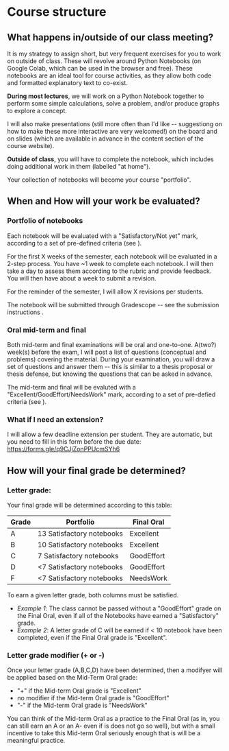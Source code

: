 # Course structure

## What happens in/outside of our class meeting?

It is my strategy to assign short, but very frequent exercises for you to work on outside of class. These will revolve around Python Notebooks (on Google Colab, which can be used in the browser and free). These notebooks are an ideal tool for course activities, as they allow both code and formatted explanatory text to co-exist. 

**During most lectures**, we will work on a Python Notebook together to perform some simple calculations, solve a problem, and/or produce graphs to explore a concept. 

I will also make presentations (still more often than I'd like -- suggestiong on how to make these more interactive are very welcomed!) on the board and on slides (which are available in advance in the content section of the course website). 

**Outside of class**, you will have to complete the notebook, which includes doing additional work in them (labelled "at home"). 

Your collection of notebooks will become your course "portfolio". 

## When and How will your work be evaluated?

### Portfolio of notebooks

Each notebook will be evaluated with a "Satisfactory/Not yet" mark, according to a set of pre-defined criteria (see [](RubricNotebook.md)). 

For the first X weeks of the semester, each notebook will be evaluated in a 2-step process. You have ~1 week to complete each notebook. I will then take a day to assess them according to the rubric and provide feedback. You will then have about a week to submit a revision. 

For the reminder of the semester, I will allow X revisions per students. 

The notebook will be submitted through Gradescope -- see the submission instructions [](NotebookSubmission.md). 


### Oral mid-term and final

Both mid-term and final examinations will be oral and one-to-one. A(two?) week(s) before the exam, I will post a list of questions (conceptual and problems) covering the material. During your examination, you will draw a set of questions and answer them -- this is similar to a thesis proposal or thesis defense, but knowing the questions that can be asked in advance. 

The mid-term and final will be evaluted with a "Excellent/GoodEffort/NeedsWork" mark, according to a set of pre-defied criteria (see [](RubricOral.md)).

### What if I need an extension?

I will allow a few deadline extension per student. They are automatic, but you need to fill in this form before the due date: https://forms.gle/q9CJjZonPPUcmSYh6

## How will your final grade be determined?

### Letter grade:

Your final grade will be determined according to this table:

| Grade    | Portfolio | Final Oral |
| -------- | ------------------------- | ---------- |
| A        | 13 Satisfactory notebooks | Excellent  |
| B        | 10 Satisfactory notebooks | Excellent  |
| C        |  7 Satisfactory notebooks | GoodEffort |
| D        | <7 Satisfactory notebooks | GoodEffort |
| F        | <7 Satisfactory notebooks | NeedsWork  |

To earn a given letter grade, both columns must be satisfied. 

* *Example 1*: The class cannot be passed without a "GoodEffort" grade on the Final Oral, even if all of the Notebooks have earned a "Satisfactory" grade. 
* *Example 2*: A letter grade of C will be earned if < 10 notebook have been completed, even if the Final Oral grade is "Excellent". 

### Letter grade modifier (+ or -)

Once your letter grade (A,B,C,D) have been determined, then a modifyer will be applied based on the Mid-Term Oral grade:

* "+" if the Mid-term Oral grade is "Excellent"
* no modifier if the Mid-term Oral grade is "GoodEffort"
* "-" if the Mid-term Oral grade is "NeedsWork" 

You can think of the Mid-term Oral as a practice to the Final Oral (as in, you can still earn an A or an A- even if is does not go so well), but with a small incentive to take this Mid-term Oral seriously enough that is will be a meaningful practice. 


